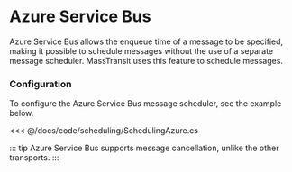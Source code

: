 # Azure Service Bus

Azure Service Bus allows the enqueue time of a message to be specified, making it possible to schedule messages without the use of a separate message scheduler. MassTransit uses this feature to schedule messages.

### Configuration

To configure the Azure Service Bus message scheduler, see the example below.

<<< @/docs/code/scheduling/SchedulingAzure.cs

::: tip
Azure Service Bus supports message cancellation, unlike the other transports.
:::